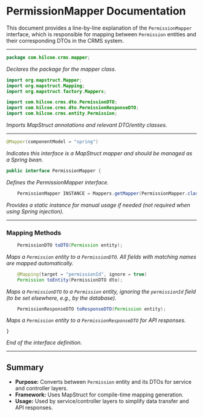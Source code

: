 # PermissionMapper Documentation

This document provides a line-by-line explanation of the `PermissionMapper` interface, which is responsible for mapping between `Permission` entities and their corresponding DTOs in the CRMS system.

---

```java
package com.hilcoe.crms.mapper;
```
*Declares the package for the mapper class.*

```java
import org.mapstruct.Mapper;
import org.mapstruct.Mapping;
import org.mapstruct.factory.Mappers;

import com.hilcoe.crms.dto.PermissionDTO;
import com.hilcoe.crms.dto.PermissionResponseDTO;
import com.hilcoe.crms.entity.Permission;
```
*Imports MapStruct annotations and relevant DTO/entity classes.*

---

```java
@Mapper(componentModel = "spring")
```
*Indicates this interface is a MapStruct mapper and should be managed as a Spring bean.*

```java
public interface PermissionMapper {
```
*Defines the PermissionMapper interface.*

```java
    PermissionMapper INSTANCE = Mappers.getMapper(PermissionMapper.class);
```
*Provides a static instance for manual usage if needed (not required when using Spring injection).* 

---

### Mapping Methods

```java
    PermissionDTO toDTO(Permission entity);
```
*Maps a `Permission` entity to a `PermissionDTO`. All fields with matching names are mapped automatically.*

```java
    @Mapping(target = "permissionId", ignore = true)
    Permission toEntity(PermissionDTO dto);
```
*Maps a `PermissionDTO` to a `Permission` entity, ignoring the `permissionId` field (to be set elsewhere, e.g., by the database).* 

```java
    PermissionResponseDTO toResponseDTO(Permission entity);
```
*Maps a `Permission` entity to a `PermissionResponseDTO` for API responses.*

```
}
```
*End of the interface definition.*

---

## Summary
- **Purpose:** Converts between `Permission` entity and its DTOs for service and controller layers.
- **Framework:** Uses MapStruct for compile-time mapping generation.
- **Usage:** Used by service/controller layers to simplify data transfer and API responses.
